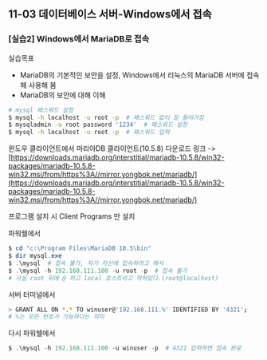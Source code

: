 ## 11-03 데이터베이스 서버-Windows에서 접속

### [실습2] Windows에서 MariaDB로 접속

실습목표
- MariaDB의 기본적인 보안을 설정, Windows에서 리눅스의 MariaDB 서버에 접속해 사용해 봄
- MariaDB의 보안에 대해 이해

```bash
# mysql 패스워드 설정
$ mysql -h localhost -u root -p  # 패스워드 없이 잘 들어가짐
$ mysqladmin -u root password '1234'  # 패스워드 설정
$ mysql -h localhost -u root -p  # 패스워드 입력
```

윈도우 클라이언트에서
마리아DB 클라이언트(10.5.8) 다운로드 링크 -> [https://downloads.mariadb.org/interstitial/mariadb-10.5.8/win32-packages/mariadb-10.5.8-win32.msi/from/https%3A//mirror.yongbok.net/mariadb/](https://downloads.mariadb.org/interstitial/mariadb-10.5.8/win32-packages/mariadb-10.5.8-win32.msi/from/https%3A//mirror.yongbok.net/mariadb/)

프로그램 설치 시 Client Programs 만 설치

파워쉘에서

```powershell
$ cd "c:\Program Files\MariaDB 10.5\bin"
$ dir mysql.exe
$ .\mysql  # 접속 불가, 자기 자신에 접속하려고 해서
$ .\mysql -h 192.168.111.100 -u root -p  # 접속 불가
# 사실 root 뒤에 @ 하고 local 호스트라고 적혀있다.(root@localhost)
```

서버 터미널에서

```bash
> GRANT ALL ON *.* TO winuser@'192.168.111.%' IDENTIFIED BY '4321';
# %는 모든 번호가 가능하다는 의미
```

다시 파워쉘에서

```powershell
$ .\mysql -h 192.168.111.100 -u winuser -p  # 4321 입력하면 접속 완료
```
